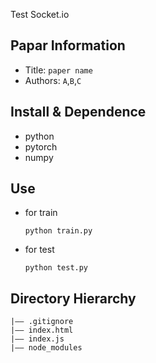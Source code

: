 Test Socket.io

## Papar Information

- Title: `paper name`
- Authors: `A`,`B`,`C`

## Install & Dependence

- python
- pytorch
- numpy

## Use

- for train
  ```
  python train.py
  ```
- for test
  ```
  python test.py
  ```

## Directory Hierarchy

```
|—— .gitignore
|—— index.html
|—— index.js
|—— node_modules
```
